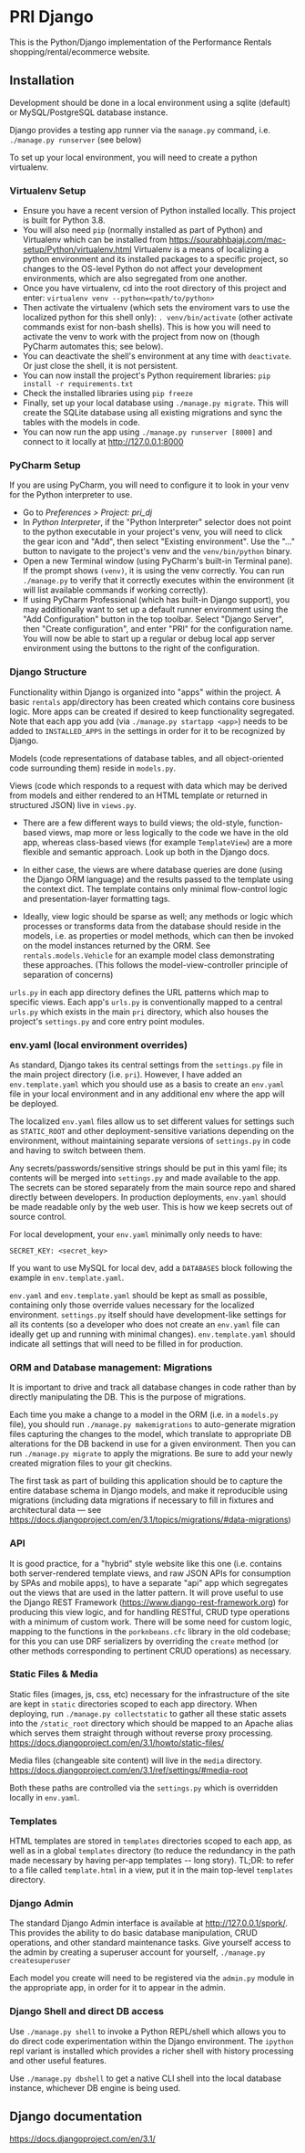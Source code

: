 # PRI Django

This is the Python/Django implementation of the Performance Rentals shopping/rental/ecommerce website.

## Installation

Development should be done in a local environment using a sqlite (default) or MySQL/PostgreSQL database instance.

Django provides a testing app runner via the `manage.py` command, i.e. `./manage.py runserver` (see below)

To set up your local environment, you will need to create a python virtualenv.

### Virtualenv Setup

- Ensure you have a recent version of Python installed locally. This project is built for Python 3.8.
- You will also need `pip` (normally installed as part of Python) and Virtualenv which can be installed from https://sourabhbajaj.com/mac-setup/Python/virtualenv.html
Virtualenv is a means of localizing a python environment and its installed packages to a specific project, so changes to
the OS-level Python do not affect your development environments, which are also segregated from one another.
- Once you have virtualenv, cd into the root directory of this project and enter: 
`virtualenv venv --python=<path/to/python>`
- Then activate the virtualenv (which sets the enviroment vars to use the localized python for this shell only):
`. venv/bin/activate` (other activate commands exist for non-bash shells). This is how you will need to activate the venv
to work with the project from now on (though PyCharm automates this; see below).
- You can deactivate the shell's environment at any time with `deactivate`. Or just close the shell, it is not persistent.
- You can now install the project's Python requirement libraries:
`pip install -r requirements.txt`
- Check the installed libraries using `pip freeze`
- Finally, set up your local database using `./manage.py migrate`. This will create the SQLite database using all existing migrations
and sync the tables with the models in code.
- You can now run the app using `./manage.py runserver [8000]` and connect to it locally at http://127.0.0.1:8000

### PyCharm Setup

If you are using PyCharm, you will need to configure it to look in your venv for the Python interpreter to use.

- Go to *Preferences > Project: pri_dj*
- In *Python Interpreter*, if the "Python Interpreter" selector does not point to the python executable in your project's venv,
you will need to click the gear icon and "Add", then select "Existing environment". Use the "..." button to navigate to the 
project's venv and the `venv/bin/python` binary.
- Open a new Terminal window (using PyCharm's built-in Terminal pane). If the prompt shows `(venv)`, it is using the venv 
correctly. You can run `./manage.py` to verify that it correctly executes within the environment (it will list available 
commands if working correctly).
- If using PyCharm Professional (which has built-in Django support), you may additionally want to set up a default runner
environment using the "Add Configuration" button in the top toolbar. Select "Django Server", then "Create configuration", 
and enter "PRI" for the configuration name. You will now be able to start up a regular or debug local app server environment
using the buttons to the right of the configuration.

### Django Structure

Functionality within Django is organized into "apps" within the project. A basic `rentals` app/directory has been created which contains
core business logic. More apps can be created if desired to keep functionality segregated. Note that each app you add (via 
`./manage.py startapp <app>`) needs to be added to `INSTALLED_APPS` in the settings in order for it to be recognized by Django.

Models (code representations of database tables, and all object-oriented code surrounding them) reside in `models.py`.

Views (code which responds to a request with data which may be derived from models and either rendered to an HTML template or 
returned in structured JSON) live in `views.py`.

- There are a few different ways to build views; the old-style, function-based views, map more or less logically to the code we have
in the old app, whereas class-based views (for example `TemplateView`) are a more flexible and semantic approach. Look up both
in the Django docs.

- In either case, the views are where database queries are done (using the Django ORM language) and the results passed to the 
template using the context dict. The template contains only minimal flow-control logic and presentation-layer formatting tags.

- Ideally, view logic should be sparse as well; any methods or logic which processes or transforms data from the database
should reside in the models, i.e. as properties or model methods, which can then be invoked on the model instances returned
by the ORM. See `rentals.models.Vehicle` for an example model class demonstrating these approaches. (This follows the
model-view-controller principle of separation of concerns)

`urls.py` in each app directory defines the URL patterns which map to specific views. Each app's `urls.py` is conventionally 
mapped to a central `urls.py` which exists in the main `pri` directory, which also houses the project's `settings.py` and 
core entry point modules.

### env.yaml (local environment overrides)

As standard, Django takes its central settings from the `settings.py` file in the main project directory (i.e. `pri`). However,
I have added an `env.template.yaml` which you should use as a basis to create an `env.yaml` file in your local environment 
and in any additional env where the app will be deployed.

The localized `env.yaml` files allow us to set different values for settings such as `STATIC_ROOT` and other deployment-sensitive
variations depending on the environment, without maintaining separate versions of `settings.py` in code and having to switch
between them.

Any secrets/passwords/sensitive strings should be put in this yaml file; its contents will 
be merged into `settings.py` and made available to the app. The secrets can be stored separately from the main source repo
and shared directly between developers. In production deployments, `env.yaml` should be made readable only by the web user. 
This is how we keep secrets out of source control.  

For local development, your `env.yaml` minimally only needs to have:

```
SECRET_KEY: <secret_key>
```

If you want to use MySQL for local dev, add a `DATABASES` block following the example in `env.template.yaml`.

`env.yaml` and `env.template.yaml` should be kept as small as possible, containing only those override values necessary
for the localized environment. `settings.py` itself should have development-like settings for all its contents (so a developer
who does not create an `env.yaml` file can ideally get up and running with minimal changes). `env.template.yaml` should indicate
all settings that will need to be filled in for production.

### ORM and Database management: Migrations

It is important to drive and track all database changes in code rather than by directly manipulating the DB. This is the
purpose of migrations.

Each time you make a change to a model in the ORM  (i.e. in a `models.py` file), you should run `./manage.py makemigrations` 
to auto-generate migration files capturing the changes to the model, which translate to appropriate DB alterations for the 
DB backend in use for a given environment. Then you can run `./manage.py migrate` to apply the migrations. Be sure to add 
your newly created migration files to your git checkins.

The first task as part of building this application should be to capture the entire database schema in Django models, and 
make it reproducible using migrations (including data migrations if necessary to fill in fixtures and architectural data —
see https://docs.djangoproject.com/en/3.1/topics/migrations/#data-migrations)

### API

It is good practice, for a "hybrid" style website like this one (i.e. contains both server-rendered template views, and raw
JSON APIs for consumption by SPAs and mobile apps), to have a separate "api" app which segregates out the views that are used
in the latter pattern. It will prove useful to use the Django REST Framework (https://www.django-rest-framework.org) for 
producing this view logic, and for handling RESTful, CRUD type operations with a minimum of custom work. There will be some 
need for custom logic, mapping to the functions in the `porknbeans.cfc` library in the old codebase; for this you can use
DRF serializers by overriding the `create` method (or other methods corresponding to pertinent CRUD operations) as necessary.

### Static Files & Media

Static files (images, js, css, etc) necessary for the infrastructure of the site are kept in `static` directories scoped to each
app directory. When deploying, run `./manage.py collectstatic` to gather all these static assets into the `/static_root` directory
which should be mapped to an Apache alias which serves them straight through without reverse proxy processing.
https://docs.djangoproject.com/en/3.1/howto/static-files/

Media files (changeable site content) will live in the `media` directory.
https://docs.djangoproject.com/en/3.1/ref/settings/#media-root

Both these paths are controlled via the `settings.py` which is overridden locally in `env.yaml`.

### Templates

HTML templates are stored in `templates` directories scoped to each app, as well as in a global `templates` directory (to reduce
the redundancy in the path made necessary by having per-app templates -- long story). TL;DR: to refer to a file called `template.html`
in a view, put it in the main top-level `templates` directory.

### Django Admin

The standard Django Admin interface is available at http://127.0.0.1/spork/. This provides the ability to do basic database
manipulation, CRUD operations, and other standard maintenance tasks. Give yourself access to the admin by creating a superuser account 
for yourself, `./manage.py createsuperuser`

Each model you create will need to be registered via the `admin.py` module in the appropriate app, in order for it to appear
in the admin.

### Django Shell and direct DB access

Use `./manage.py shell` to invoke a Python REPL/shell which allows you to do direct code experimentation within the Django
environment. The `ipython` repl variant is installed which provides a richer shell with history processing and other useful features.

Use `./manage.py dbshell` to get a native CLI shell into the local database instance, whichever DB engine is being used.

## Django documentation

https://docs.djangoproject.com/en/3.1/
